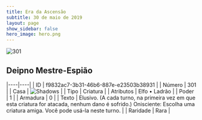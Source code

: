 ```yaml
---
title: Era da Ascensão
subtitle: 30 de maio de 2019
layout: page
show_sidebar: false
hero_image: hero.png
---
```


![301](https://cdn.keyforgegame.com/media/card_front/pt/435_301_G8239RCR49J5_pt.png)

## Deipno Mestre-Espião

|----|----|
| ID | f9832ac7-3b31-46b6-887e-e23503b38931 |
| Número | 301 |
| Casa | ![Shadows](https://archonarcana.com/images/thumb/e/ee/Shadows.png/22px-Shadows.png "Sombras") |
| Tipo | Criatura |
| Atributos | Elfo • Ladrão |
| Poder | 1 |
| Armadura | 0 |
| Texto | Elusivo. (A cada turno, na primeira vez em que esta criatura for atacada, nenhum dano é sofrido.) Onisciente: Escolha uma criatura amiga. Você pode usá-la neste turno. |
| Raridade | Rara |
